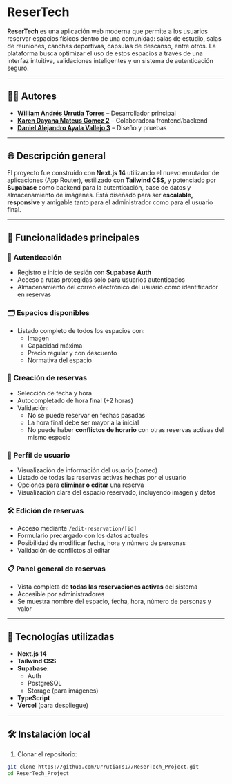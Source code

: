 # ReserTech

**ReserTech** es una aplicación web moderna que permite a los usuarios reservar espacios físicos dentro de una comunidad: salas de estudio, salas de reuniones, canchas deportivas, cápsulas de descanso, entre otros. La plataforma busca optimizar el uso de estos espacios a través de una interfaz intuitiva, validaciones inteligentes y un sistema de autenticación seguro.

---
## 👨‍💻 Autores

- [**William Andrés Urrutia Torres**](https://github.com/UrrutiaTs17) – Desarrollador principal  
- [**Karen Dayana Mateus Gomez 2**](https://github.com/KarenMateus8) – Colaboradora frontend/backend  
- [**Daniel Alejandro Ayala Vallejo 3**](https://github.com/DanieL111039) – Diseño y pruebas

---
## 🌐 Descripción general

El proyecto fue construido con **Next.js 14** utilizando el nuevo enrutador de aplicaciones (App Router), estilizado con **Tailwind CSS**, y potenciado por **Supabase** como backend para la autenticación, base de datos y almacenamiento de imágenes. Está diseñado para ser **escalable, responsive** y amigable tanto para el administrador como para el usuario final.

---

## 🚀 Funcionalidades principales

### 👤 Autenticación
- Registro e inicio de sesión con **Supabase Auth**
- Acceso a rutas protegidas solo para usuarios autenticados
- Almacenamiento del correo electrónico del usuario como identificador en reservas

### 🗂 Espacios disponibles
- Listado completo de todos los espacios con:
  - Imagen
  - Capacidad máxima
  - Precio regular y con descuento
  - Normativa del espacio

### 📝 Creación de reservas
- Selección de fecha y hora
- Autocompletado de hora final (+2 horas)
- Validación:
  - No se puede reservar en fechas pasadas
  - La hora final debe ser mayor a la inicial
  - No puede haber **conflictos de horario** con otras reservas activas del mismo espacio

### 👥 Perfil de usuario
- Visualización de información del usuario (correo)
- Listado de todas las reservas activas hechas por el usuario
- Opciones para **eliminar o editar** una reserva
- Visualización clara del espacio reservado, incluyendo imagen y datos

### 🛠 Edición de reservas
- Acceso mediante `/edit-reservation/[id]`
- Formulario precargado con los datos actuales
- Posibilidad de modificar fecha, hora y número de personas
- Validación de conflictos al editar

### 📋 Panel general de reservas
- Vista completa de **todas las reservaciones activas** del sistema
- Accesible por administradores
- Se muestra nombre del espacio, fecha, hora, número de personas y valor

---

## 🧰 Tecnologías utilizadas

- **Next.js 14**
- **Tailwind CSS**
- **Supabase**:
  - Auth
  - PostgreSQL
  - Storage (para imágenes)
- **TypeScript**
- **Vercel** (para despliegue)

---

## 🛠 Instalación local

1. Clonar el repositorio:

```bash
git clone https://github.com/UrrutiaTs17/ReserTech_Project.git
cd ReserTech_Project

